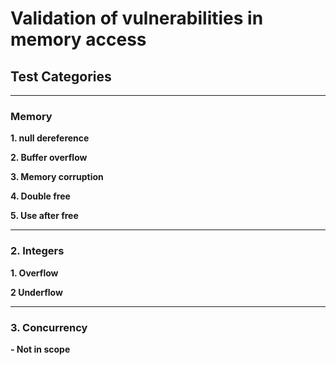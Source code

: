# Validation of vulnerabilities in memory access

## Test Categories

---

### Memory

**1. null dereference**

**2. Buffer overflow**

**3. Memory corruption**

**4. Double free**

**5. Use after free**

---

### 2. Integers

**1. Overflow**

**2 Underflow**

---

### 3. Concurrency

**- Not in scope**
